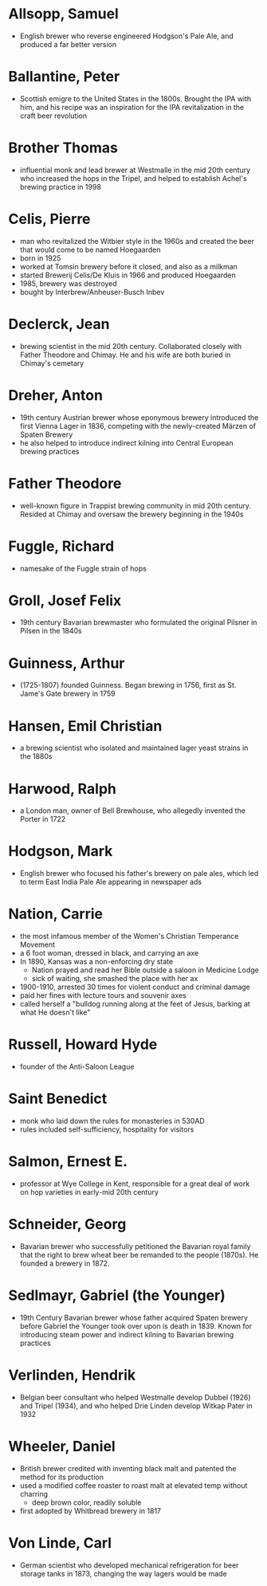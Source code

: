 # Allsopp, Samuel
-  English brewer who reverse engineered Hodgson's Pale Ale, and produced a far better version

# Ballantine, Peter
-  Scottish emigre to the United States in the 1800s. Brought the IPA with him, and his recipe was an inspiration for the IPA revitalization in the craft beer revolution

# Brother Thomas
-  influential monk and lead brewer at Westmalle in the mid 20th century who increased the hops in the Tripel, and helped to establish Achel's brewing practice in 1998

# Celis, Pierre
-  man who revitalized the Witbier style in the 1960s and created the beer that would come to be named Hoegaarden
-  born in 1925
-  worked at Tomsin brewery before it closed, and also as a milkman
-  started Brewerij Celis/De Kluis in 1966 and produced Hoegaarden
-  1985, brewery was destroyed
-  bought by Interbrew/Anheuser-Busch Inbev

# Declerck, Jean
-  brewing scientist in the mid 20th century. Collaborated closely with Father Theodore and Chimay. He and his wife are both buried in Chimay's cemetary

# Dreher, Anton
-  19th century Austrian brewer whose eponymous brewery introduced the first Vienna Lager in 1836, competing with the newly-created Märzen of Spaten Brewery
-  he also helped to introduce indirect kilning into Central European brewing practices

# Father Theodore
-  well-known figure in Trappist brewing community in mid 20th century. Resided at Chimay and oversaw the brewery beginning in the 1940s

# Fuggle, Richard
-  namesake of the Fuggle strain of hops

# Groll, Josef Felix
-  19th century Bavarian brewmaster who formulated the original Pilsner in Pilsen in the 1840s

# Guinness, Arthur
-  (1725-1807) founded Guinness. Began brewing in 1756, first as St. Jame's Gate brewery in 1759

# Hansen, Emil Christian
-  a brewing scientist who isolated and maintained lager yeast strains in the 1880s

# Harwood, Ralph
-  a London man, owner of Bell Brewhouse, who allegedly invented the Porter in 1722

# Hodgson, Mark
-  English brewer who focused his father's brewery on pale ales, which led to term East India Pale Ale appearing in newspaper ads

# Nation, Carrie
-  the most infamous member of the Women's Christian Temperance Movement
-  a 6 foot woman, dressed in black, and carrying an axe
-  In 1890, Kansas was a non-enforcing dry state
	-  Nation prayed and read her Bible outside a saloon in Medicine Lodge
	-  sick of waiting, she smashed the place with her ax
-  1900-1910, arrested 30 times for violent conduct and criminal damage
-  paid her fines with lecture tours and souvenir axes
-  called herself a "bulldog running along at the feet of Jesus, barking at what He doesn't like"

# Russell, Howard Hyde
-  founder of the Anti-Saloon League

# Saint Benedict
-  monk who laid down the rules for monasteries in 530AD
-  rules included self-sufficiency, hospitality for visitors

# Salmon, Ernest E.
-  professor at Wye College in Kent, responsible for a great deal of work on hop varieties in early-mid 20th century

# Schneider, Georg
-  Bavarian brewer who successfully petitioned the Bavarian royal family that the right to brew wheat beer be remanded to the people (1870s). He founded a brewery in 1872.

# Sedlmayr, Gabriel (the Younger)
-  19th Century Bavarian brewer whose father acquired Spaten brewery before Gabriel the Younger took over upon is death in 1839. Known for introducing steam power and indirect kilning to Bavarian brewing practices

# Verlinden, Hendrik
-  Belgian beer consultant who helped Westmalle develop Dubbel (1926) and Tripel (1934), and who helped Drie Linden develop Witkap Pater in 1932

# Wheeler, Daniel
-  British brewer credited with inventing black malt and patented the method for its production
-  used a modified coffee roaster to roast malt at elevated temp without charring
	-  deep brown color, readily soluble
-  first adopted by Whitbread brewery in 1817

# Von Linde, Carl
-  German scientist who developed mechanical refrigeration for beer storage tanks in 1873, changing the way lagers would be made